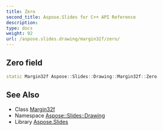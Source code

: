 ```yaml
---
title: Zero
second_title: Aspose.Slides for C++ API Reference
description: 
type: docs
weight: 92
url: /aspose.slides.drawing/margin32f/zero/
---
```

## Zero field




```cpp
static Margin32f Aspose::Slides::Drawing::Margin32f::Zero
```

## See Also

* Class [Margin32f](../)
* Namespace [Aspose::Slides::Drawing](../../)
* Library [Aspose.Slides](../../../)